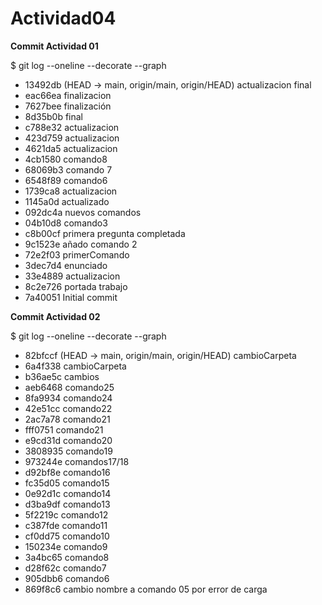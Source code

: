 # Actividad04

**Commit Actividad 01**

$ git log --oneline --decorate --graph

* 13492db (HEAD -> main, origin/main, origin/HEAD) actualizacion final
* eac66ea finalizacion
* 7627bee finalización
* 8d35b0b final
* c788e32 actualizacion
* 423d759 actualizacion
* 4621da5 actualizacion
* 4cb1580 comando8
* 68069b3 comando 7
* 6548f89 comando6
* 1739ca8 actualizacion
* 1145a0d actualizado
* 092dc4a nuevos comandos
* 04b10d8 comando3
* c8b00cf primera pregunta completada
* 9c1523e añado comando 2
* 72e2f03 primerComando
* 3dec7d4 enunciado
* 33e4889 actualizacion
* 8c2e726 portada trabajo
* 7a40051 Initial commit

**Commit Actividad 02**

$ git log --oneline --decorate --graph

* 82bfccf (HEAD -> main, origin/main, origin/HEAD) cambioCarpeta
* 6a4f338 cambioCarpeta
* b36ae5c cambios
* aeb6468 comando25
* 8fa9934 comando24
* 42e51cc comando22
* 2ac7a78 comando21
* fff0751 comando21
* e9cd31d comando20
* 3808935 comando19
* 973244e comandos17/18
* d92bf8e comando16
* fc35d05 comando15
* 0e92d1c comando14
* d3ba9df comando13
* 5f2219c comando12
* c387fde comando11
* cf0dd75 comando10
* 150234e comando9
* 3a4bc65 comando8
* d28f62c comando7
* 905dbb6 comando6
* 869f8c6 cambio nombre a comando 05 por error de carga
